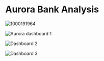 # Aurora Bank Analysis 
![1000191964](https://github.com/user-attachments/assets/fe9e2d3d-9fc0-4e27-a5c3-79c35025b5f9)


![Aurora dashboard 1](https://github.com/user-attachments/assets/1cdf714b-2847-4fdc-bd1f-7a68a20461cd)

![Dashboard 2](https://github.com/user-attachments/assets/7e44f647-ce1b-43c3-929d-21b46d311cf3)


![Dashboard 3](https://github.com/user-attachments/assets/1ffefb81-b79b-4b85-b818-cd7e33d901ce)
